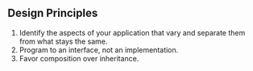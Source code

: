 ## Design Principles
1. Identify the aspects of your application that vary and separate them from what stays the same.
2. Program to an interface, not an implementation.
3. Favor composition over inheritance.
